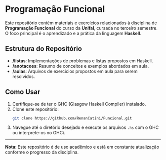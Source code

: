 # Programação Funcional

Este repositório contém materiais e exercícios relacionados à disciplina de **Programação Funcional** do curso da **Unifal**, cursada no terceiro semestre. O foco principal é o aprendizado e a prática da linguagem **Haskell**.

## Estrutura do Repositório

- **/listas**: Implementações de problemas e listas propostos em Haskell.
- **/anotacoes**: Resumo de conceitos e exemplos abordados em aula.
- **/aulas**: Arquivos de exercicios propostos em aula para serem resolvidos.

## Como Usar

1. Certifique-se de ter o GHC (Glasgow Haskell Compiler) instalado.
2. Clone este repositório:
    ```bash
    git clone https://github.com/RenanCatini/Funcional.git
    ```
3. Navegue até o diretório desejado e execute os arquivos `.hs` com o GHC ou interprete-os no GHCi.

---
**Nota**: Este repositório é de uso acadêmico e está em constante atualização conforme o progresso da disciplina. 
